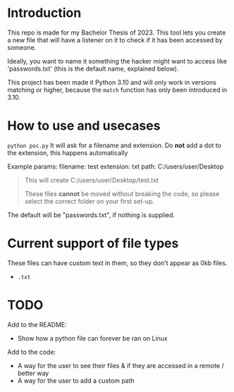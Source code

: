 # Introduction
This repo is made for my Bachelor Thesis of 2023.
This tool lets you create a new file that will have a listener on it to check if it has been accessed by someone.

Ideally, you want to name it something the hacker might want to access like 'passwords.txt' (this is the default name, explained below).

This project has been made it Python 3.10 and will only work in versions matching or higher, because the `match` function has only been introduced in 3.10.

# How to use and usecases

`python poc.py`
It will ask for a filename and extension.
Do **not** add a dot to the extension, this happens automatically

Example params:
filename: test
extension: txt
path: C:/users/user/Desktop

> This will create C:/users/user/Desktop/test.txt
>
> These files **cannot** be moved without breaking the code, so please select the correct folder on your first set-up.

The default will be "passwords.txt", if nothing is supplied.

# Current support of file types
These files can have custom text in them, so they don't appear as 0kb files.
- `.txt`

# TODO
Add to the README:
- Show how a python file can forever be ran on Linux

Add to the code:
- A way for the user to see their files & if they are accessed in a remote / better way
- A way for the user to add a custom path